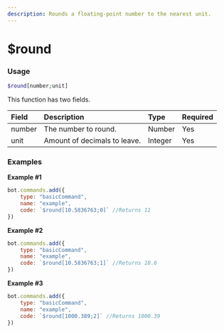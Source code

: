```yaml
---
description: Rounds a floating-point number to the nearest unit.
---
```


# $round
### Usage
```php
$round[number;unit]
```

This function has two fields.

| Field | Description | Type | Required |
| :--- | :--- | :--- | :--- |
| number | The number to round. | Number | Yes
| unit | Amount of decimals to leave. | Integer | Yes

### Examples
**Example #1**
```javascript
bot.commands.add({
    type: "basicCommand",
    name: "example",
    code: `$round[10.5836763;0]` //Returns 11
})
```
**Example #2**
```javascript
bot.commands.add({
    type: "basicCommand",
    name: "example",
    code: `$round[10.5836763;1]` //Returns 10.6
})
```
**Example #3**
```javascript
bot.commands.add({
    type: "basicCommand",
    name: "example",
    code: `$round[1000.389;2]` //Returns 1000.39
})
```